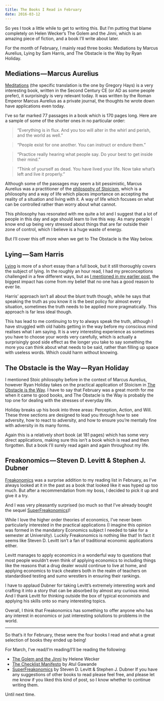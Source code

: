 ```yaml
---
title: The Books I Read in February
date: 2016-03-12
---
```


So yes I took a little while to get to writing this. But I’m putting that blame completely on Helen Wecker’s The Golem and the Jinni, which is an amazing piece of fiction, and a book I’ll write about later.

For the month of February, I mainly read three books: Mediations by Marcus Aurelius, Lying by Sam Harris, and The Obstacle is the Way by Ryan Holiday.

## Mediations — Marcus Aurelius

[Meditations](https://www.bookdepository.com/Meditations-Marcus-Aurelius/9780812968255?a_aid=scottmacleod) (the specific translation is the one by Gregory Hays) is a very interesting book, written in the Second Century CE (or AD as some people prefer), it surprisingly is very relevant today. It was written by the Roman Emperor Marcus Aurelius as a private journal, the thoughts he wrote down have applications even today.

I’ve so far marked 77 passages in a book which is 170 pages long. Here are a sample of some of the shorter ones in no particular order:

> “Everything is in flux. And you too will alter in the whirl and perish, and the world as well.”

> “People exist for one another. You can instruct or endure them.”

> “Practice really hearing what people say. Do your best to get inside their mind.”

> “Think of yourself as dead. You have lived your life. Now take what’s left and live it properly.”

Although some of the passages may seem a bit pessimistic, Marcus Aurelius was a practitioner of the [philosophy of Stoicism](https://en.wikipedia.org/wiki/Stoicism), which is a philosophy and a way of life which places importance on accepting the reality of a situation and living with it. A way of life which focuses on what can be controlled rather than worry about what cannot.

This philosophy has resonated with me quite a lot and I suggest that a lot of people in this day and age should learn to live this way. As many people I know end up being very stressed about things that are far outside their zone of control, which I believe is a huge waste of energy.

But I’ll cover this off more when we get to The Obstacle is the Way below.

## Lying — Sam Harris

[Lying](https://www.bookdepository.com/Lying-Sam-Harris-Annak-Harris/9781940051000?a_aid=scottmacleod) is more of a short essay than a full book, but it still thoroughly covers the subject of lying. In the roughly an hour read, I had my preconceptions challenged in a few different ways, but as [I mentioned in my earlier post](http://scottmacleod.co/journal/2016/2/21/lying), the biggest impact has come from my belief that no one has a good reason to ever lie.

Harris’ approach isn’t all about the blunt truth though, while he says that speaking the truth as you know it is the best policy for almost every situation, sometimes the truth needs to be applied more pragmatically. This approach is far less ideal though.

This has lead to me continuing to try to always speak the truth, although I have struggled with old habits getting in the way before my conscious mind realises what I am saying. It is a very interesting experience as sometimes you have to choose your words very carefully, which is actually a surprisingly good side effect as the longer you take to say something the more you can think about what needs to be said, rather than filling up space with useless words. Which could harm without knowing.

## The Obstacle is the Way — Ryan Holiday

I mentioned Stoic philosophy before in the context of Marcus Aurelius, however Ryan Holiday takes on the practical application of Stoicism in [The Obstacle is the Way](https://www.bookdepository.com/The-Obstacle-is-the-Way/9781781251492?a_aid=scottmacleod). I have to say that February was a great month for me when it came to good books, and The Obstacle is the Way is probably the top one for dealing with the stresses of everyday life.

Holiday breaks up his book into three areas: Perception, Action, and Will. These three sections are designed to lead you through how to see adversity, how to react to adversity, and how to ensure you’re mentally fine with adversity in its many forms.

Again this is a relatively short book (at 181 pages) which has some very direct applications, making sure this isn’t a book which is read and then forgotten. But a book I’ll surely read again and again throughout my life.

## Freakonomics — Steven D. Levitt & Stephen J. Dubner

[Freakonomics](https://www.bookdepository.com/Freakonomics-Steven-D-Levitt-Stephen-J-Dubner/9780141019017?a_aid=scottmacleod) was a surprise addition to my reading list in February, as I’ve always looked at it in the past as a book that looked like it was hyped up too much. But after a recommendation from my boss, I decided to pick it up and give it a try.

And I was very pleasantly surprised (so much so that I’ve already bought the sequel [SuperFreakonomics](https://www.bookdepository.com/Superfreakonomics/9780141030708?a_aid=scottmacleod))!

While I love the higher order theories of economics, I’ve never been particularly interested in the practical applications (I imagine this opinion was formed in the mandatory Economics subject I needed to take for a semester at University). Luckily Freakonomics is nothing like that! In fact it seems like Steven D. Levitt isn’t a fan of traditional economic applications either.

Levitt manages to apply economics in a wonderful way to questions that most people wouldn’t even think of applying economics to including things like the reasons that a drug dealer would continue to live at home, and applying economics to track cheaters both in the realm of teachers on standardised testing and sumo wrestlers in ensuring their rankings.

I have to applaud Dubner for taking Levitt’s extremely interesting work and crafting it into a story that can be absorbed by almost any curious mind. And I thank Levitt for thinking outside the box of typical economists and applying his skills onto so many interesting topics.

Overall, I think that Freakonomics has something to offer anyone who has any interest in economics or just interesting solutions to problems in the world.

---

So that’s it for February, these were the four books I read and what a great selection of books they ended up being!

For March, I’ve read/I’m reading/I’ll be reading the following:

- [The Golem and the Jinni](https://www.bookdepository.com/The-Golem-and-the-Jinni-Helene-Wecker/9780062110848?a_aid=scottmacleod) by Helene Wecker
- [The Checklist Manifesto](https://www.bookdepository.com/The-Checklist-Manifes-Atul-Gawande/9781846683145?a_aid=scottmacleod) by Atul Gawande
- [SuperFreakonomics](https://www.bookdepository.com/Superfreakonomics/9780141030708?a_aid=scottmacleod) by Steven D. Levitt & Stephen J. Dubner
If you have any suggestions of other books to read please feel free, and please let me know if you liked this kind of post, so I know whether to continue writing them.

Until next time.
